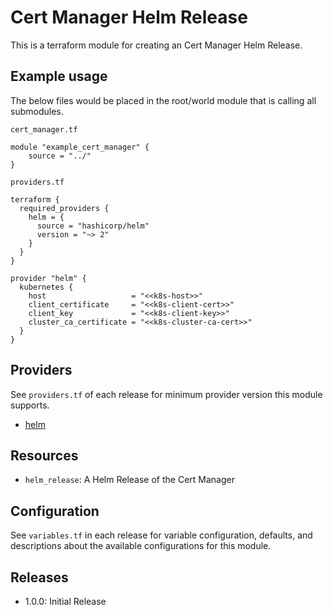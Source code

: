 # Cert Manager Helm Release
This is a terraform module for creating an Cert Manager Helm Release.

## Example usage
The below files would be placed in the root/world module that is calling all submodules.

`cert_manager.tf`
```HCL
module "example_cert_manager" {
    source = "../"
}
```
`providers.tf`
```HCL
terraform {
  required_providers {
    helm = {
      source = "hashicorp/helm"
      version = "~> 2"
    }
  }
}

provider "helm" {
  kubernetes {
    host                   = "<<k8s-host>>"
    client_certificate     = "<<k8s-client-cert>>"
    client_key             = "<<k8s-client-key>>"
    cluster_ca_certificate = "<<k8s-cluster-ca-cert>>"
  }
}
```
## Providers
See `providers.tf` of each release for minimum provider version this module supports.

- [helm](https://registry.terraform.io/providers/hashicorp/helm/latest/docs)

## Resources
- `helm_release`: A Helm Release of the Cert Manager

## Configuration
See `variables.tf` in each release for variable configuration, defaults, and descriptions about the available configurations for this module.

## Releases
- 1.0.0: Initial Release

